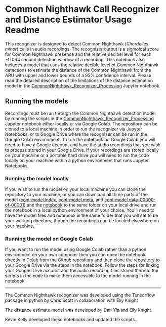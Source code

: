 # Common Nighthawk Call Recognizer and Distance Estimator Usage Readme

This recognizer is designed to detect Common Nighthawk (*Chordeiles minor*) calls in audio recordings.  The recognizer output is a sigmoidal score for Common Nighthawk presence and the relative decibel level for each ~0.064 second detection window of a recording.  This notebook also includes a model that uses the relative decible level of Common Nighthawk detections to estimate the distance of the Common Nighthawk from the ARU with upper and lower bounds of a 95% confidence interval. Please read the detailed description of the limitations of the distance estimation model in the [CommonNighthawk_Recognizer_Processing](https://github.com/ABbiodiversity/Recognizer_CommonNighthawk/blob/main/CommonNighthawk_Recognizer_Processing.ipynb) Jupyter notebook.

## Running the models
Recordings must be run through the Common Nighthawk detection model by running the scripts in the [CommonNighthawk_Recognizer_Processing](https://github.com/ABbiodiversity/Recognizer_CommonNighthawk/blob/main/CommonNighthawk_Recognizer_Processing.ipynb) Jupyter notebook either locally or via Google Colab.  The repository can be cloned to a local machine in order to run the recognizer via Jupyter Notebooks, or to Google Drive where the recognizer can be run in the Google Colab environment.  To run the notebook on Google Colab you will need to have a Google account and have the audio recordings that you wish to process stored in your Google Drive.  If your recordings are stored locally on your machine or a portable hard drive you will need to run the code locally on your machine within a python environment that runs Jupyter Notebooks.

### Running the model locally
If you wish to run the model on your local machine you can clone the repository to your machine, or you can download all three parts of the model ([coni-model.index](https://github.com/ABbiodiversity/Recognizer_CommonNighthawk/blob/main/coni-model.index), [coni-model.meta](https://github.com/ABbiodiversity/Recognizer_CommonNighthawk/blob/main/coni-model.meta), and [coni-model.data-00000-of-00001](https://github.com/ABbiodiversity/Recognizer_CommonNighthawk/blob/main/coni-model.data-00000-of-00001)) and the [notebook](https://github.com/ABbiodiversity/Recognizer_CommonNighthawk/blob/main/CommonNighthawk_Recognizer_Processing.ipynb) to the same folder on your local drive and run the notebook in a local python environment of your choice.  You'll need to have the model files and notebook in the same folder that you will set to be your working directory, though the recordings can be located elsewhere on your machine.

### Running the model on Google Colab 
If you want to run the model using Google Colab rather than a python environment on your own computer then you can open the notebook directly in Colab from the Github repository and then clone the repository to your Google Drive via the steps in the notebook.  Follow the steps for linking your Google Drive account and the audio recording files stored there to the scripts in the code to make them accessible to the model running in the notebook.

---
The Common Nighthawk recognizer was developed using the Tensorflow package in python by Chris Scott in collaboration with Elly Knight

The distance estimate model was developed by Dan Yip and Elly Knight.

Kevin Kelly developed these notebooks and updated the scripts.